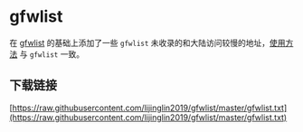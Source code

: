 # gfwlist

在 [gfwlist](https://github.com/gfwlist/gfwlist) 的基础上添加了一些 `gfwlist` 未收录的和大陆访问较慢的地址，[使用方法](https://github.com/gfwlist/gfwlist/wiki) 与 `gfwlist` 一致。

## 下载链接

[https://raw.githubusercontent.com/lijinglin2019/gfwlist/master/gfwlist.txt](https://raw.githubusercontent.com/lijinglin2019/gfwlist/master/gfwlist.txt)
